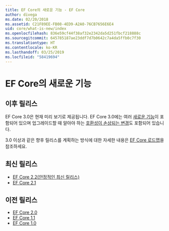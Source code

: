 ```yaml
---
title: EF Core의 새로운 기능 - EF Core
author: divega
ms.date: 02/20/2018
ms.assetid: C21F89EE-FB08-4ED9-A2A0-76CB7656E6E4
uid: core/what-is-new/index
ms.openlocfilehash: 836e59cf44f38af32e2342da5d251fbcf218888c
ms.sourcegitcommit: 645785187ae23ddf7d7b0642c7a4da5ffb0c7f30
ms.translationtype: HT
ms.contentlocale: ko-KR
ms.lasthandoff: 03/25/2019
ms.locfileid: "58419694"
---
```

# <a name="what-is-new-in-ef-core"></a>EF Core의 새로운 기능

## <a name="future-releases"></a>이후 릴리스

EF Core 3.0은 현재 미리 보기로 제공됩니다. EF Core 3.0에는 여러 [새로운 기능](xref:core/what-is-new/ef-core-3.0/features)이 포함되어 있으며 업그레이드할 때 알아야 하는 [호환성이 손상되는 변경](xref:core/what-is-new/ef-core-3.0/breaking-changes)도 포함되어 있습니다.

3.0 이상과 같은 향후 릴리스를 계획하는 방식에 대한 자세한 내용은 [EF Core 로드맵](xref:core/what-is-new/roadmap)을 참조하세요.

## <a name="recent-releases"></a>최신 릴리스

- [EF Core 2.2(안정적인 최신 릴리스)](xref:core/what-is-new/ef-core-2.2)
- [EF Core 2.1](xref:core/what-is-new/ef-core-2.1)

## <a name="past-releases"></a>이전 릴리스

- [EF Core 2.0](xref:core/what-is-new/ef-core-2.0)
- [EF Core 1.1](xref:core/what-is-new/ef-core-1.1)
- [EF Core 1.0](xref:core/what-is-new/ef-core-1.0)
